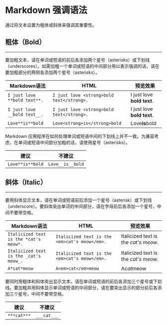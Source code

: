 # Markdown 强调语法
通过将文本设置为粗体或斜体来强调其重要性。

## 粗体（Bold）
---
要加粗文本，请在单词或短语的前后各添加两个星号（asterisks）或下划线（underscores）。如需加粗一个单词或短语的中间部分用以表示强调的话，请在要加粗部分的两侧各添加两个星号（asterisks）。

| Markdown语法 | HTML | 预览效果 |
| --- | --- | --- |
|`I just love **bold text**.`|`I just love <strong>bold text</strong>.`|I just love <strong>bold text</strong>.|
|`I just love __bold text__.`|`I just love <strong>bold text</strong>.`|I just love <strong>bold text</strong>.|
|`Love**is**bold`|`Love<strong>is</strong>bold`|Love<strong>is</strong>bold|

Markdown 应用程序在如何处理单词或短语中间的下划线上并不一致。为兼容考虑，在单词或短语中间部分加粗的话，请使用星号（asterisks）。

|建议|不建议|
| --- | --- |
|`Love**is**bold`|`Love__is__bold`|

## 斜体（Italic）
---
要用斜体显示文本，请在单词或短语前后添加一个星号（asterisk）或下划线（underscore）。要斜体突出单词的中间部分，请在字母前后各添加一个星号，中间不要带空格。

| Markdown语法 | HTML | 预览效果 |
| --- | --- | --- |
|`Italicized text is the *cat's meow*.`|`Italicized text is the <em>cat's meow</em>.`|Italicized text is the <em>cat's meow</em>.|
|`Italicized text is the _cat's meow_.`|`Italicized text is the <em>cat's meow</em>.`|Italicized text is the <em>cat's meow</em>.|
|`A*cat*meow`|`A<em>cat</em>meow`|A<em>cat</em>meow|

要同时用粗体和斜体突出显示文本，请在单词或短语的前后各添加三个星号或下划线。要加粗并用斜体显示单词或短语的中间部分，请在要突出显示的部分前后各添加三个星号，中间不要带空格。

|建议|不建议|
| --- | --- |
|`***cat***`|`___cat___`|